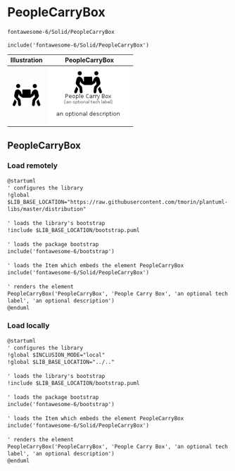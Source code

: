 # PeopleCarryBox


```text
fontawesome-6/Solid/PeopleCarryBox
```

```text
include('fontawesome-6/Solid/PeopleCarryBox')
```



| Illustration | PeopleCarryBox |
| :---: | :---: |
| ![illustration for Illustration](../../fontawesome-6/Solid/PeopleCarryBox.png) | ![illustration for PeopleCarryBox](../../fontawesome-6/Solid/PeopleCarryBox.Local.png) |




## PeopleCarryBox

### Load remotely
```plantuml
@startuml
' configures the library
!global $LIB_BASE_LOCATION="https://raw.githubusercontent.com/tmorin/plantuml-libs/master/distribution"

' loads the library's bootstrap
!include $LIB_BASE_LOCATION/bootstrap.puml

' loads the package bootstrap
include('fontawesome-6/bootstrap')

' loads the Item which embeds the element PeopleCarryBox
include('fontawesome-6/Solid/PeopleCarryBox')

' renders the element
PeopleCarryBox('PeopleCarryBox', 'People Carry Box', 'an optional tech label', 'an optional description')
@enduml
```

### Load locally
```plantuml
@startuml
' configures the library
!global $INCLUSION_MODE="local"
!global $LIB_BASE_LOCATION="../.."

' loads the library's bootstrap
!include $LIB_BASE_LOCATION/bootstrap.puml

' loads the package bootstrap
include('fontawesome-6/bootstrap')

' loads the Item which embeds the element PeopleCarryBox
include('fontawesome-6/Solid/PeopleCarryBox')

' renders the element
PeopleCarryBox('PeopleCarryBox', 'People Carry Box', 'an optional tech label', 'an optional description')
@enduml
```

